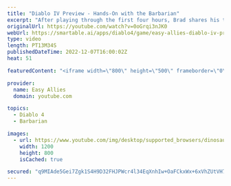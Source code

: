 ```yaml
---
title: "Diablo IV Preview - Hands-On with the Barbarian"
excerpt: "After playing through the first four hours, Brad shares his thoughts on the next chapter of Diablo, including character customization ..."
originalUrl: https://youtube.com/watch?v=0oGrqi3nJK0
webUrl: https://smartable.ai/apps/diablo4/game/easy-allies-diablo-iv-preview-hands-on-with-the-barbarian/
type: video
length: PT13M34S
publishedDateTime: 2022-12-07T16:00:02Z
heat: 51

featuredContent: "<iframe width=\"800\" height=\"500\" frameborder=\"0\" src=\"https://www.youtube.com/embed/0oGrqi3nJK0\" allow=\"accelerometer; autoplay; encrypted-media; gyroscope; picture-in-picture\" allowfullscreen></iframe>"

provider:
  name: Easy Allies
  domain: youtube.com

topics:
  - Diablo 4
  - Barbarian

images:
  - url: https://www.youtube.com/img/desktop/supported_browsers/dinosaur.png
    width: 1200
    height: 800
    isCached: true

secured: "q9MIAde5Gei7Zgk1S4H9D32FHJPWcr4l34EqXnhIw+OaFCkxWx+6xVhZUtVH7SbTgyTYSOBnAMn2GQZD3kQMmt8ODLnp9I8S5dwgMhQDGeGVx+T45FLTWzctAMso4yrqnsCMmrwZZwJmbo6LHsWniJ15WIWs1lCvHFlGLcTDXlTyCRmQFdEYGSREc88WksbJRUaIgCcHYwVOtSxPmUm5BP1rXCXJgJrrvQKl4jJsBwB/PsH9ohC6hpZ16rbipHyQsAZcMJAfLNde35zAILJOoO/pALMyCVYMyefzgkLV+xuUBFHThq8NhTnC1NC9F6Y8RpGaMijYY2DTgUS1ZMFPQV+Obyh1XQjS1BOXVsrqh7Z+h6MP0h5IXsoijvtAyT4xa+r6DknNwET5a7x2BPkhrGVVBF85bpA1EmnNKwE2QTE=;OALI80J+gJ8H/Vhbm7cTjw=="
---
```


